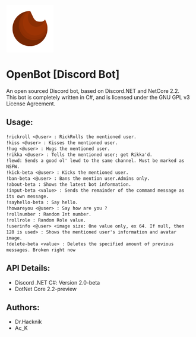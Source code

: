 ![Logo](LogoSpoopy_128.png)
# OpenBot [Discord Bot]
An open sourced Discord bot, based on Discord.NET and NetCore 2.2. 
<br>This bot is completely written in C#, and is licensed under the GNU GPL v3 License Agreement. 

## Usage: 

```!warn-beta <@user> : Warns the mentioned user. 
!rickroll <@user> : RickRolls the mentioned user. 
!kiss <@user> : Kisses the mentioned user. 
!hug <@user> : Hugs the mentioned user. 
!rikka <@user> : Tells the mentioned user; get Rikka'd. 
!lewd: Sends a good ol' lewd to the same channel. Must be marked as NSFW. 
!kick-beta <@user> : Kicks the mentioned user. 
!ban-beta <@user> : Bans the mention user.Admins only. 
!about-beta : Shows the latest bot information. 
!input-beta <value> : Sends the remainder of the command message as its own message. 
!sayhello-beta : Say hello. 
!howareyou <@user> : Say how are you ? 
!rollnumber : Random Int number. 
!rollrole : Random Role value. 
!userinfo <@user> <image size: One value only, ex 64. If null, then 128 is used> : Shows the mentioned user's information and avatar image. 
!delete-beta <value> : Deletes the specified amount of previous messages. Broken right now
``` 
## API Details: 
* Discord .NET C#: Version 2.0-beta
* DotNet Core 2.2-preview 

## Authors: 
* Dr.Hacknik
* Ac_K